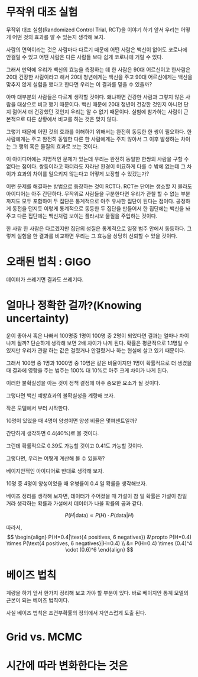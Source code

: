 # 무작위 대조 실험

무작위 대조 실험(Randomized Control Trial, RCT)을 이야기 하기 앞서 우리는 어떻게 어떤 것의 효과를 알 수 있는지 생각해 보자.

사람의 면역이라는 것은 사람마다 다르기 때문에 어떤 사람은 백신이 없어도 코로나에 안걸릴 수 있고 어떤 사람은 다른 사람들 보다 쉽게 코로나에 거릴 수 있다. 

그래서 만약에 우리가 백신의 효능을 측정하는 데 한 사람은 90대 어르신이고 한사람은 20대 건장한 사람이라고 해서 20대 청년에게는 백신을 주고 90대 어르신에게는 백신을 맞추지 않게 실험을 했다고 한다면 우리는 이 결과를 믿을 수 있을까?

아마 대부분의 사람들은 다르게 생각할 것이다. 왜냐하면 건강한 사람과 그렇지 않은 사람을 대상으로 비교 했기 때문이다. 백신 때문에 20대 청년이 건강한 것인지 아니면 단지 젊어서 더 건강했던 것인지 우리는 알 수 없기 때문이다. 실험에 참가하는 사람이 근본적으로 다른 상황에서 비교를 하는 것은 맞지 않다.

그렇기 때문에 어떤 것의 효과를 이해하기 위해서는 완전히 동등한 한 쌍이 필요하다. 한 사람에게는 주고 완전히 동일한 다른 한 사람에게는 주지 않아서 그 이후 발생하는 차이는 그 행위 혹은 물질의 효과로 보는 것이다. 

이 아이디어에는 치명적인 문제가 있는데 우리는 완전히 동일한 한쌍의 사람을 구할 수 없다는 점이다. 쌍둥이라고 하더라도 자라난 환경이 미묘하게 다를 수 밖에 없는데 그 차이가 효과의 차이를 일으키지 않는다고 어떻게 보장할 수 있겠는가?

이런 문제를 해결하는 방법으로 등장하는 것이 RCT다. RCT는 단어는 생소할 지 몰라도 아이디어는 아주 간단하다. 무작위로 사람들을 구분한다면 우리가 관찰 할 수 없는 부분 까지도 모두 포함하여 두 집단은 통계적으로 아주 유사한 집단이 된다는 점이다. 공정하게 동전을 던지듯 이렇게 통계적으로 동등한 두 집단을 만들어서 한 집단에는 백신을 놔주고 다른 집단에는 백신처럼 보이는 플라시보 물질을 주입하는 것이다. 

한 사람 한 사람은 다르겠지만 집단의 성질은 통계적으로 일정 범주 안에서 동등하다. 그렇게 실험을 한 결과를 비교하면 우리는 그 효능을 상당히 신뢰할 수 있을 것이다.

# 오래된 법칙 : GIGO

데이터가 쓰레기면 결과도 쓰레기다.

# 얼마나 정확한 걸까?(Knowing uncertainty) 

운이 좋아서 혹은 나빠서 100명중 1명이 100명 중 2명이 되었다면 결과는 얼마나 차이나게 될까? 단순하게 생각해 보면 2배 차이가 나게 된다. 
확률은 평균적으로 1.1명일 수 있지만 우리가 관찰 하는 값은 걸렸거나 안걸렸거나 하는 현실에 살고 있기 때문이다.

그래서 100명 중 1명과 1000명 중 10명은 같은 비율이지만 1명이 확률적으로 더 생겼을 때 결과에 영향을 주는 범주는 100% 대 10%로 아주 크게 차이가 나게 된다.

이러한 불확실성을 아는 것이 정책 결정에 아주 중요한 요소가 될 것이다.

그렇다면 백신 예방효과의 불확실성을 계량해 보자.


작은 모델에서 부터 시작한다.

10명이 있었을 때 4명이 양성이면 양성 비율은 몇펴센트일까?

간단하게 생각하면 0.4(40%)로 볼 것이다.

그런데 확률적으로 0.39도 가능할 것이고 0.41도 가능할 것이다.

그렇다면, 우리는 어떻게 계산해 볼 수 있을까?


베이지안적인 아이디어로 반대로 생각해 보자.

10명 중 4명이 양성이었을 때 유병률이 0.4 일 확률을 생각해보자.

베이즈 정리를 생각해 보자면, 데이터가 주어졌을 때 가설이 참 일 확률은 가설이 참일 거라 생각하는 확률과 가설에서 데이터가 나올 확률의 곱과 같다.

$$P(H|\text{data}) \propto P(H) \cdot P(\text{data}|H)$$

따라서, 
$$
\begin{align}
       P(H=0.4|\text{4 positives,  6 negatives}) &\propto P(H=0.4) \times P(\text{4 positives, 6 negatives}|H=0.4) \\
       &= P(H=0.4) \times (0.4)^4 \cdot (0.6)^6
\end{align}
$$

# 베이즈 법칙

계량을 하기 앞서 한가지 정리해 보고 가야 할 부분이 있다. 바로 베이지안 통계 모델의 근본이 되는 베이즈 법칙이다. 

사실 베이즈 법칙은 조건부확률의 정의에서 자연스럽게 도출 된다.

# Grid vs. MCMC


# 시간에 따라 변화한다는 것은